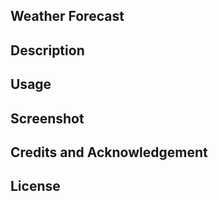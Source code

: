 ## Weather Forecast 

## Description

## Usage

## Screenshot

## Credits and Acknowledgement

## License


